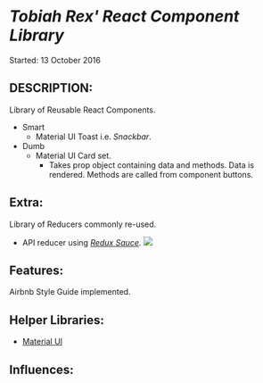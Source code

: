 # _Tobiah Rex' React Component Library_
Started: 13 October 2016

## DESCRIPTION:
Library of Reusable React Components.
  * Smart
    - Material UI Toast i.e. _Snackbar_.
  * Dumb
    - Material UI Card set.
      * Takes prop object containing data and methods.  Data is rendered. Methods are called from component buttons.
## Extra:
Library of Reducers commonly re-used.
  * API reducer using [_Redux Sauce_](https://github.com/skellock/reduxsauce).
    <img src="http://i.imgur.com/HWXeDSS.png" />

## Features:
Airbnb Style Guide implemented.

## Helper Libraries:
* [Material UI](http://www.material-ui.com/#/components/raised-button)

## Influences:

<!-- ## Updates: -->
